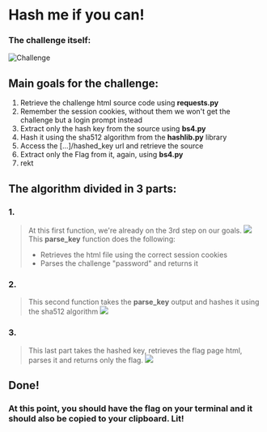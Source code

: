 # Hash me if you can!

### The challenge itself:

![Challenge](https://image.prntscr.com/image/Q7cuZfsdRtaGbR4Jx8rbAw.png)

## Main goals for the challenge:
1. Retrieve the challenge html source code using **requests.py**
2. Remember the session cookies, without them we won't get the challenge but a login prompt instead
3. Extract only the hash key from the source using **bs4.py**
4. Hash it using the sha512 algorithm from the **hashlib.py** library
5. Access the [...]/hashed_key url and retrieve the source
6. Extract only the Flag from it, again, using **bs4.py**
7. rekt

## The algorithm divided in 3 parts:

### 1.
> At this first function, we're already on the 3rd step on our goals.
![](https://image.prntscr.com/image/hGOGZC2HTa6ULWp5xVjoWA.png)
This __parse_key__ function does the following:
> * Retrieves the html file using the correct session cookies
> * Parses the challenge "password" and returns it

### 2.
> This second function takes the __parse_key__ output and hashes it using the sha512 algorithm
![](https://image.prntscr.com/image/QrPQt62TQgm4jdN7mr569w.png)

### 3.
> This last part takes the hashed key, retrieves the flag page html, parses it and returns only the flag.
![](https://image.prntscr.com/image/HW0DwIm6QpO59Ft0Qg1_tg.png)

## Done!
### At this point, you should have the flag on your terminal and it should also be copied to your clipboard. Lit!
